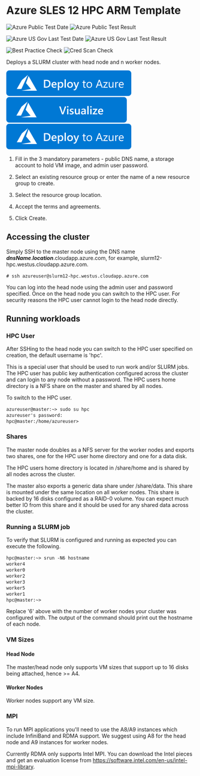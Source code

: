 # Azure SLES 12 HPC ARM Template

![Azure Public Test Date](https://azurequickstartsservice.blob.core.windows.net/badges/slurm-on-sles12-hpc/PublicLastTestDate.svg)
![Azure Public Test Result](https://azurequickstartsservice.blob.core.windows.net/badges/slurm-on-sles12-hpc/PublicDeployment.svg)

![Azure US Gov Last Test Date](https://azurequickstartsservice.blob.core.windows.net/badges/slurm-on-sles12-hpc/FairfaxLastTestDate.svg)
![Azure US Gov Last Test Result](https://azurequickstartsservice.blob.core.windows.net/badges/slurm-on-sles12-hpc/FairfaxDeployment.svg)

![Best Practice Check](https://azurequickstartsservice.blob.core.windows.net/badges/slurm-on-sles12-hpc/BestPracticeResult.svg)
![Cred Scan Check](https://azurequickstartsservice.blob.core.windows.net/badges/slurm-on-sles12-hpc/CredScanResult.svg)

Deploys a SLURM cluster with head node and n worker nodes.

[![Deploy To Azure](https://raw.githubusercontent.com/Azure/azure-quickstart-templates/master/1-CONTRIBUTION-GUIDE/images/deploytoazure.svg?sanitize=true)]("https://portal.azure.com/#create/Microsoft.Template/uri/https%3A%2F%2Fraw.githubusercontent.com%2FAzure%2Fazure-quickstart-templates%2Fmaster%2Fslurm-on-sles12-hpc%2Fazuredeploy.json")
[![Visualize](https://raw.githubusercontent.com/Azure/azure-quickstart-templates/master/1-CONTRIBUTION-GUIDE/images/visualizebutton.svg?sanitize=true)]("http://armviz.io/#/?load=https%3A%2F%2Fraw.githubusercontent.com%2FAzure%2Fazure-quickstart-templates%2Fmaster%2Fslurm-on-sles12-hpc%2Fazuredeploy.json")
<img alt="Deploy to Azure" src="https://raw.githubusercontent.com/Azure/azure-quickstart-templates/master/1-CONTRIBUTION-GUIDE/images/deploytoazure.svg?sanitize=true"/>

1. Fill in the 3 mandatory parameters - public DNS name, a storage account to
   hold VM image, and admin user password.

2. Select an existing resource group or enter the name of a new resource group
   to create.

3. Select the resource group location.

4. Accept the terms and agreements.

5. Click Create.

## Accessing the cluster

Simply SSH to the master node using the DNS name
_**dnsName**_._**location**_.cloudapp.azure.com, for example,
slurm12-hpc.westus.cloudapp.azure.com.

```
# ssh azureuser@slurm12-hpc.westus.cloudapp.azure.com
```

You can log into the head node using the admin user and password specified. Once
on the head node you can switch to the HPC user. For security reasons the HPC
user cannot login to the head node directly.

## Running workloads

### HPC User

After SSHing to the head node you can switch to the HPC user specified on
creation, the default username is 'hpc'.

This is a special user that should be used to run work and/or SLURM jobs. The
HPC user has public key authentication configured across the cluster and can
login to any node without a password. The HPC users home directory is a NFS
share on the master and shared by all nodes.

To switch to the HPC user.

```
azureuser@master:~> sudo su hpc
azureuser's password:
hpc@master:/home/azureuser>
```

### Shares

The master node doubles as a NFS server for the worker nodes and exports two
shares, one for the HPC user home directory and one for a data disk.

The HPC users home directory is located in /share/home and is shared by all
nodes across the cluster.

The master also exports a generic data share under /share/data. This share is
mounted under the same location on all worker nodes. This share is backed by 16
disks configured as a RAID-0 volume. You can expect much better IO from this
share and it should be used for any shared data across the cluster.

### Running a SLURM job

To verify that SLURM is configured and running as expected you can execute the
following.

```
hpc@master:~> srun -N6 hostname
worker4
worker0
worker2
worker3
worker5
worker1
hpc@master:~>
```

Replace '6' above with the number of worker nodes your cluster was configured
with. The output of the command should print out the hostname of each node.

### VM Sizes

#### Head Node

The master/head node only supports VM sizes that support up to 16 disks being
attached, hence >= A4.

#### Worker Nodes

Worker nodes support any VM size.

### MPI

To run MPI applications you'll need to use the A8/A9 instances which include
InfiniBand and RDMA support. We suggest using A8 for the head node and A9
instances for worker nodes.

Currently RDMA only supports Intel MPI. You can download the Intel pieces and
get an evaluation license from
https://software.intel.com/en-us/intel-mpi-library.
